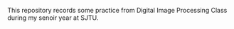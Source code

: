 This repository records some practice from Digital Image Processing Class during my senoir year at SJTU. 